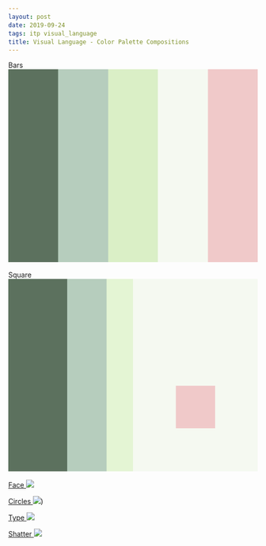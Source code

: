 ```yaml
---
layout: post
date: 2019-09-24
tags: itp visual_language
title: Visual Language - Color Palette Compositions
---
```

Bars ![](/images/vl/1.png)

Square ![](/images/vl/2.png)

[Face ![](https://media.giphy.com/media/VJNQ2DqBtAgi6lO6gw/giphy.gif)](/amusements/sketches/face.html)

[Circles ![](https://media.giphy.com/media/j6B9bHHFaHe6WnKMTf/giphy.gif)](/amusements/sketches/circles.html))

[Type ![](https://media.giphy.com/media/kHBw68KBBvTtMHRYFv/giphy.gif)](/amusements/sketches/type.html)

[Shatter ![](https://media.giphy.com/media/U3sk7GOrENoTgF0qyO/giphy.gif)](/amusements/sketches/shatter.html)
